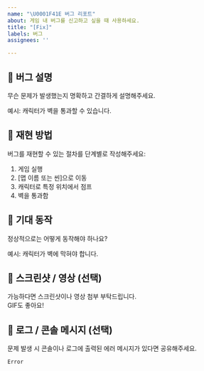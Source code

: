 ```yaml
---
name: "\U0001F41E 버그 리포트"
about: 게임 내 버그를 신고하고 싶을 때 사용하세요.
title: "[Fix]"
labels: 버그
assignees: ''

---
```


## 🐞 버그 설명  
무슨 문제가 발생했는지 명확하고 간결하게 설명해주세요.

예시: 캐릭터가 벽을 통과할 수 있습니다.

## 🔁 재현 방법  
버그를 재현할 수 있는 절차를 단계별로 작성해주세요:

1. 게임 실행  
2. [맵 이름 또는 씬]으로 이동  
3. 캐릭터로 특정 위치에서 점프  
4. 벽을 통과함

## 🧠 기대 동작  
정상적으로는 어떻게 동작해야 하나요?

예시: 캐릭터가 벽에 막혀야 합니다.

## 📸 스크린샷 / 영상 (선택)  
가능하다면 스크린샷이나 영상 첨부 부탁드립니다.  
GIF도 좋아요!

## 📜 로그 / 콘솔 메시지 (선택)  
문제 발생 시 콘솔이나 로그에 출력된 에러 메시지가 있다면 공유해주세요.
```text
Error
```
